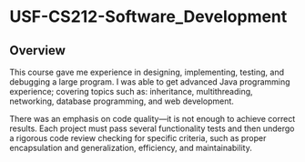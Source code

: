 # USF-CS212-Software_Development

## Overview
This course gave me experience in designing, implementing, testing, and debugging a large program. I was able to get advanced Java programming experience; covering topics such as: inheritance, multithreading, networking, database programming, and web development.

There was an emphasis on code quality—it is not enough to achieve correct results. Each project must pass several functionality tests and then undergo a rigorous code review checking for specific criteria, such as proper encapsulation and generalization, efficiency, and maintainability.
